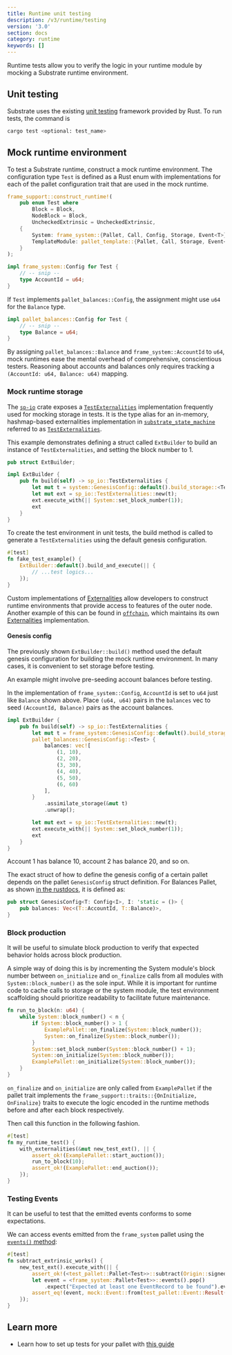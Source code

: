 ```yaml
---
title: Runtime unit testing
description: /v3/runtime/testing
version: '3.0'
section: docs
category: runtime
keywords: []
---
```


Runtime tests allow you to verify the logic in your runtime module by mocking a Substrate runtime
environment.

## Unit testing

Substrate uses the existing
[unit testing](https://doc.rust-lang.org/rust-by-example/testing/unit_testing.html) framework
provided by Rust. To run tests, the command is

```bash
cargo test <optional: test_name>
```

## Mock runtime environment

To test a Substrate runtime, construct a mock runtime environment. The configuration type `Test`
is defined as a Rust enum with implementations for each of the pallet configuration trait that are
used in the mock runtime.

```rust
frame_support::construct_runtime!(
	pub enum Test where
		Block = Block,
		NodeBlock = Block,
		UncheckedExtrinsic = UncheckedExtrinsic,
	{
		System: frame_system::{Pallet, Call, Config, Storage, Event<T>},
		TemplateModule: pallet_template::{Pallet, Call, Storage, Event<T>},
	}
);

impl frame_system::Config for Test {
	// -- snip --
	type AccountId = u64;
}
```

If `Test` implements `pallet_balances::Config`, the assignment might use `u64` for the `Balance` type.

```rust
impl pallet_balances::Config for Test {
	// -- snip --
	type Balance = u64;
}
```

By assigning `pallet_balances::Balance` and `frame_system::AccountId` to `u64`, mock runtimes ease
the mental overhead of comprehensive, conscientious testers. Reasoning about accounts and balances
only requires tracking a `(AccountId: u64, Balance: u64)` mapping.

### Mock runtime storage

The [`sp-io`](/rustdocs/latest/sp_io/index.html) crate exposes a
[`TestExternalities`](/rustdocs/latest/sp_io/type.TestExternalities.html)
implementation frequently used for mocking storage in tests. It is the type alias for an in-memory,
hashmap-based externalities implementation in
[`substrate_state_machine`](/rustdocs/latest/sp_state_machine/index.html) referred to as
[`TestExternalities`](/rustdocs/latest/sp_state_machine/struct.TestExternalities.html).

This example demonstrates defining a struct called `ExtBuilder` to build an instance of
`TestExternalities`, and setting the block number to 1.

```rust
pub struct ExtBuilder;

impl ExtBuilder {
	pub fn build(self) -> sp_io::TestExternalities {
		let mut t = system::GenesisConfig::default().build_storage::<TestRuntime>().unwrap();
		let mut ext = sp_io::TestExternalities::new(t);
		ext.execute_with(|| System::set_block_number(1));
		ext
	}
}
```

To create the test environment in unit tests, the build method is called to generate a
`TestExternalities` using the default genesis configuration.

```rust
#[test]
fn fake_test_example() {
	ExtBuilder::default().build_and_execute(|| {
		// ...test logics...
	});
}
```

Custom implementations of [Externalities](/rustdocs/latest/sp_externalities/index.html) allow developers
to construct runtime environments that provide access to features of the outer node. Another example
of this can be found in [`offchain`](/rustdocs/latest/sp_core/offchain/index.html), which maintains its own
[Externalities](/rustdocs/latest/sp_core/offchain/trait.Externalities.html) implementation.

#### Genesis config

The previously shown `ExtBuilder::build()` method used the default genesis configuration for
building the mock runtime environment. In many cases, it is convenient to set storage before
testing.

An example might involve pre-seeding account balances before testing.

In the implementation of `frame_system::Config`, `AccountId` is set to `u64` just like `Balance` shown
above. Place `(u64, u64)` pairs in the `balances` vec to seed `(AccountId, Balance)` pairs as the
account balances.

```rust
impl ExtBuilder {
	pub fn build(self) -> sp_io::TestExternalities {
		let mut t = frame_system::GenesisConfig::default().build_storage::<Test>().unwrap();
		pallet_balances::GenesisConfig::<Test> {
			balances: vec![
				(1, 10),
				(2, 20),
				(3, 30),
				(4, 40),
				(5, 50),
				(6, 60)
			],
		}
			.assimilate_storage(&mut t)
			.unwrap();

		let mut ext = sp_io::TestExternalities::new(t);
		ext.execute_with(|| System::set_block_number(1));
		ext
	}
}
```

Account 1 has balance 10, account 2 has balance 20, and so on.

The exact struct of how to define the genesis config of a certain pallet depends on the pallet
`GenesisConfig` struct definition. For Balances Pallet, as shown
[in the rustdocs](/rustdocs/latest/pallet_balances/pallet/struct.GenesisConfig.html), it is defined
as:

```rust
pub struct GenesisConfig<T: Config<I>, I: 'static = ()> {
	pub balances: Vec<(T::AccountId, T::Balance)>,
}
```

### Block production

It will be useful to simulate block production to verify that expected behavior holds across block
production.

A simple way of doing this is by incrementing the System module's block number between `on_initialize` and
`on_finalize` calls from all modules with `System::block_number()` as the sole input. While it is
important for runtime code to cache calls to storage or
the system module, the test environment scaffolding should prioritize readability to facilitate
future maintenance.

```rust
fn run_to_block(n: u64) {
	while System::block_number() < n {
		if System::block_number() > 1 {
			ExamplePallet::on_finalize(System::block_number());
			System::on_finalize(System::block_number());
		}
		System::set_block_number(System::block_number() + 1);
		System::on_initialize(System::block_number());
		ExamplePallet::on_initialize(System::block_number());
	}
}
```

`on_finalize` and `on_initialize` are only called from `ExamplePallet` if the pallet trait
implements the `frame_support::traits::{OnInitialize, OnFinalize}` traits to execute the logic
encoded in the runtime methods before and after each block respectively.

Then call this function in the following fashion.

```rust
#[test]
fn my_runtime_test() {
	with_externalities(&mut new_test_ext(), || {
		assert_ok!(ExamplePallet::start_auction());
		run_to_block(10);
		assert_ok!(ExamplePallet::end_auction());
	});
}
```

### Testing Events

It can be useful to test that the emitted events conforms to some expectations.

We can access events emitted from the `frame_system` pallet using the [`events()` method](https://docs.substrate.io/rustdocs/latest/frame_system/pallet/struct.Pallet.html#method.events):

```rust
#[test]
fn subtract_extrinsic_works() {
	new_test_ext().execute_with(|| {
		assert_ok!(<test_pallet::Pallet<Test>>::subtract(Origin::signed(1), 42, 12));
		let event = <frame_system::Pallet<Test>>::events().pop()
			.expect("Expected at least one EventRecord to be found").event;
		assert_eq!(event, mock::Event::from(test_pallet::Event::Result(42 - 12)));
	});
}
```

## Learn more

- Learn how to set up tests for your pallet with [this guide](/how-to-guides/v3/testing/basics/)
